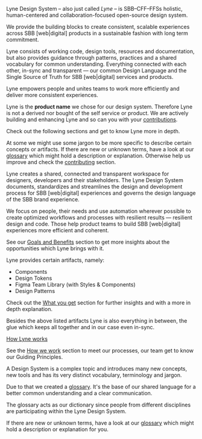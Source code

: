<sbb-title level="1" text="All about Lyne Design System" class="page-title"></sbb-title>

Lyne Design System <span class="is-highlighted">– also just called _Lyne_ –</span> is SBB–CFF–FFSs holistic, human-centered and collaboration-focused open-source design system.

We provide the building blocks to create consistent, scalable experiences across SBB [web|digital] products in a sustainable fashion with long term commitment.

Lyne consists of working code, design tools, resources and documentation, but also provides guidance through patterns, practices and a shared vocabulary for common understanding. Everything connected with each other, <span class="is-highlighted">in-sync</span> and transparent — our common <span class="is-highlighted">Design Language</span> and the Single Source of Truth for SBB [web|digital] services and products.

Lyne empowers people and unites teams to work <span class="is-highlighted show-cash">more efficiently</span> and deliver <span class="is-highlighted show-cash">more consistent experiences</span>.

<div class="notification is-primary is-light">Lyne is the <strong>product name</strong> we chose for our design system. Therefore Lyne is not a derived nor bought of the self service or product. We are actively building and enhancing Lyne and so can you with your <a href="/contributing">contributions</a>.</div>

<sbb-title level="2" text="Lyne behind the scenes"></sbb-title>

Check out the following sections and get to know Lyne more in depth.

At some we might use some jargon to be more specific to describe certain concepts or artifacts. If there are new or unknown terms, have a look at our [glossary](/about/glossary/) which might hold a description or explanation. Otherwise help us improve and check the <a href="/contributing">contributing</a> section.

<sbb-title level="3" text="Goals and Benefits"></sbb-title>

Lyne creates a shared, connected and transparent workspace for designers, developers and their stakeholders. The Lyne Design System documents, standardizes and streamlines the design and development process for SBB [web|digital] experiences and governs the design language of the SBB brand experience.

We focus on people, their needs and use automation wherever possible to create optimized workflows and processes with resilient results — resilient design and code. Those help product teams to build SBB [web|digital] experiences more efficient and coherent.

See our <span class="is-highlighted show-rocket-and-cash">[Goals and Benefits](/about/goals-and-benefits)</span> section to get more insights about the opportunities which Lyne brings with it.

<sbb-title level="3" text="What you get"></sbb-title>

Lyne provides certain artifacts, namely:

- Components
- Design Tokens
- Figma Team Library (with Styles & Components)
- Design Patterns

Check out the [What you get](/about/what-you-get/) section for further insights and with a more in depth explanation.

Besides the above listed artifacts Lyne is also everything in between, the glue which keeps all together and in our case even in-sync.

<sbb-title level="3" text="How Lyne works"></sbb-title>

[How Lyne works](/about/how-lyne-works/)

<sbb-title level="3" text="How we work"></sbb-title>

See the [How we work](/about/how-we-work/) section to meet our processes, our team get to know our Guiding Principles.

<sbb-title level="3" text="Glossary"></sbb-title>

A Design System is a complex topic and introduces many new concepts, new tools and has its very distinct vocabulary, terminology and jargon.

Due to that we created a [glossary](/about/glossary/). It's the base of our shared language for a better common understanding and a clear communication.

The glossary acts as our dictionary since people from different disciplines are participating within the Lyne Design System.

If there are new or unknown terms, have a look at our [glossary](/about/glossary/) which might hold a description or explanation for you.
